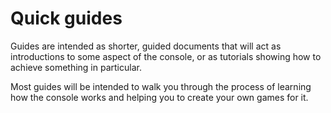 # Quick guides

Guides are intended as shorter, guided documents that will act as introductions to some aspect of the console, or as tutorials showing how to achieve something in particular.

Most guides will be intended to walk you through the process of learning how the console works and helping you to create your own games for it.
